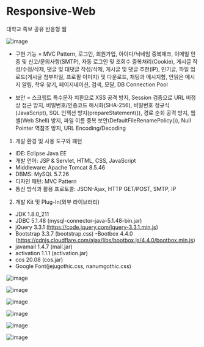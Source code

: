 # Responsive-Web
대학교 족보 공유 반응형 웹

![image](https://user-images.githubusercontent.com/59761622/122669164-066f0b00-d1f7-11eb-9766-9705fbc8f784.png)


* 구현 기능
= MVC Pattern, 로그인, 회원가입, 아이디/닉네임 중복체크, 이메일 인증 및 신고/문의사항(SMTP), 자동 로그인 및 조회수 중복처리(Cookie), 게시글 작성/수정/삭제, 댓글 및 대댓글 작성/삭제, 게시글 및 댓글 추천(IP), 인기글, 파일 업로드(게시글 첨부파일, 프로필 이미지) 및 다운로드, 채팅과 메시지함, 안읽은 메시지 알림, 학우 찾기, 페이지네이션, 검색, 모달, DB Connection Pool

* 보안
= 스크립트 특수문자 치환으로 XSS 공격 방지, Session 검증으로 URL 비정상 접근 방지, 비밀번호/인증코드 해시화(SHA-256), 비밀번호 정규식(JavaScript), SQL 인젝션 방지(prepareStatement()), 경로 순회 공격 방지, 웹셸(Web Shell) 방지, 파일 이름 중복 보안(DefaultFileRenamePolicy()), Null Pointer 역참조 방지, URL Encoding/Decoding


1. 개발 환경 및 사용 도구와 패턴
- IDE: Eclipse Java EE
- 개발 언어: JSP & Servlet, HTML, CSS, JavaScript
- Middleware: Apache Tomcat 8.5.46
- DBMS: MySQL 5.7.26
- 디자인 패턴: MVC Pattern
- 통신 방식과 활용 프로토콜: JSON-Ajax, HTTP GET/POST, SMTP, IP

2. 개발 Kit 및 Plug-In(외부 라이브러리) 
- JDK 1.8.0_211
- JDBC 5.1.48 (mysql-connector-java-5.1.48-bin.jar)
- jQuery 3.3.1 (https://code.jquery.com/jquery-3.3.1.min.js)
- Bootstrap 3.3.7 (bootstrap.css)
 -Bootbox 4.4.0 (https://cdnjs.cloudflare.com/ajax/libs/bootbox.js/4.4.0/bootbox.min.js)
- javamail 1.4.7 (mail.jar)
- activation 1.1.1 (activation.jar)
- cos 20.08 (cos.jar)
- Google Font(jejugothic.css, nanumgothic.css)

![image](https://user-images.githubusercontent.com/59761622/130317071-5803491a-1364-49bd-af88-53bb451b8d6b.png)


![image](https://user-images.githubusercontent.com/59761622/130317062-122162be-9664-4de4-8a02-54f748134ef1.png)


![image](https://user-images.githubusercontent.com/59761622/130317089-532f0aa2-bcf7-4cf1-8376-1a59760bc6e0.png)


![image](https://user-images.githubusercontent.com/59761622/130317142-73d96f67-02ff-4e88-a384-98b1300fd3c3.png)


![image](https://user-images.githubusercontent.com/59761622/130317152-d1238944-1fe5-49ad-903c-7a256a1476d6.png)


![image](https://user-images.githubusercontent.com/59761622/130317161-8f1f6ce0-a867-4c1a-8569-7e668f6a46d4.png)
